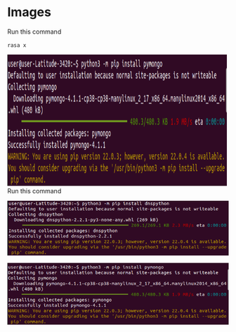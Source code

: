 # Images

Run this command
```
rasa x
```
<img src="https://github.com/Farzana-BL/Images/blob/55ff54f6452cb051af710898c267b630c5c65753/img/PymongoInstall.png" width="500" height="300">
Run this command

![HELLO](https://github.com/Farzana-BL/Images/blob/55ff54f6452cb051af710898c267b630c5c65753/img/PydnsInstall.png)

![HELLO](https://github.com/Farzana-BL/Images/blob/55ff54f6452cb051af710898c267b630c5c65753/img/PymongoInstall.png)
